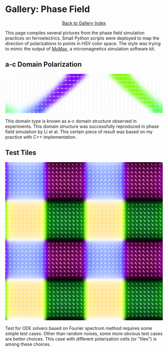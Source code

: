 # Gallery: Phase Field

<center><a class="button_blue_bordered" href="gallery.html">Back to Gallery Index</a></center>

This page compiles several pictures from the phase field simulation practices on
ferroelectrics. Small Python scripts were deployed to map the direction of
polarizations to points in HSV color space. The style was trying to mimic the
output of [MuMax](http://mumax.github.io), a micromagnetics simulation software
kit.

## a-c Domain Polarization

![PTO-a-c-domain](images/PTO-5x80x20-60e-12s.png)

This domain type is known as a-c domain structure observed in experiments. This
domain structure was successfully reproduced in phase field simulation by Li et
al. This certain piece of result was based on my practice with C++
implementation.

## Test Tiles

![test-tiles](images/testcase-64cells.png)

Test for ODE solvers based on Fourier spectrum method requires some simple test
cases. Other than random noises, some more obvious test cases are better
choices. This case with different polarization cells (or "tiles") is among
these choices.
